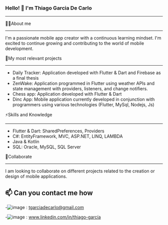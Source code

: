 ### Hello! 👋 I'm Thiago Garcia De Carlo
-------------------------------------------------- -------------------

👨‍💻About me
-------------------------------------------------- -------------------
I'm a passionate mobile app creator with a continuous learning mindset. I'm excited to continue growing and contributing to the world of mobile development.


🔭My most relevant projects
-------------------------------------------------- --------------------
- Daily Tracker: Application developed with Flutter & Dart and Firebase as a final thesis
- ZenWake: Application programmed in Flutter using weather APIs and state management with providers, listeners, and change notifiers.
- Chess app: Application developed with Flutter & Dart 
- Dinc App: Mobile application currently developed in conjunction with programmers using various technologies (Flutter, MySql, Nodejs, Js)

⚡Skills and Knowledge
-------------------------------------------------- -------------------

- Flutter & Dart: SharedPreferences, Providers
- C#: EntityFramework, MVC, ASP.NET, LINQ, LAMBDA
- Java & Kotlin
- SQL: Oracle, MySQL, SQL Server

👥Collaborate
-------------------------------------------------- --------------------
I am looking to collaborate on different projects related to the creation or design of mobile applications.



📫 Can you contact me how
----------------------------------------------------------------------
-![image](https://github.com/thiago-mobile/thiago-mobile/assets/157446380/77dd352b-91d8-42ec-a5f5-aad4b70de60a)
: tgarciadecarlo@gmail.com

-![image](https://github.com/thiago-mobile/thiago-mobile/assets/157446380/062c49b8-f8cb-4066-b48c-014df99c5778)
: www.linkedin.com/in/thiago-garcía


